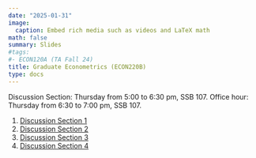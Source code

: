 ```yaml
---
date: "2025-01-31"
image:
  caption: Embed rich media such as videos and LaTeX math
math: false
summary: Slides
#tags:
#- ECON120A (TA Fall 24)
title: Graduate Econometrics (ECON220B)
type: docs
---
```


Discussion Section: Thursday from 5:00 to 6:30 pm, SSB 107. Office hour: Thursday from 6:30 to 7:00 pm, SSB 107. 
1. [Discussion Section 1](https://lapobini.github.io/discussion/ECON220B_winter25/ds1.pdf)
2. [Discussion Section 2](https://lapobini.github.io/discussion/ECON220B_winter25/ds2.pdf)
3. [Discussion Section 3](https://lapobini.github.io/discussion/ECON220B_winter25/ds3.pdf)
3. [Discussion Section 4](https://lapobini.github.io/discussion/ECON220B_winter25/ds4_annotated.pdf)
